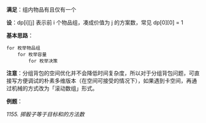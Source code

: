 <!--
 * @Description: 
 * @Author: shadow221213
 * @Date: 2023-10-24 19:33:32
 * @LastEditTime: 2023-10-24 19:52:45
-->
**满足**：组内物品有且仅有一个

**设**：dp[i][j] 表示前 i 个物品组，凑成价值为 j 的方案数，常见 dp[0][0] = 1

**基本思路**：

```
for 枚举物品组	
    for 枚举容量
        for 枚举决策
```

**注意**：分组背包的空间优化并不会降低时间复杂度，所以对于分组背包问题，可直接写方便调试的朴素多维版本（在空间可接受的情况下），如果遇到卡空间，再通过机械的方式改为「滚动数组」形式。

**例题**：

*1155. 掷骰子等于目标和的方法数*
